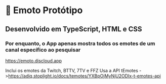 # 🤠 Emoto Protótipo
## Desenvolvido em TypeScript, HTML e CSS
### Por enquanto, o App apenas mostra todos os emotes de um canal específico ao pesquisar

https://emoto.discloud.app

Inclui os emotes da Twitch, BTTV, 7TV e FFZ
Usa a API tEmotes ->https://adiq.stoplight.io/docs/temotes/YXBpOjMyNjU2ODIx-t-emotes-api
